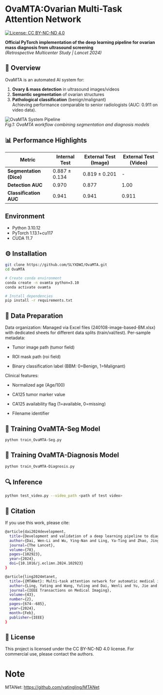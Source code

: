 # OvaMTA:Ovarian Multi-Task Attention Network
[![License: CC BY-NC-ND 4.0](https://img.shields.io/badge/License-CC_BY--NC--ND_4.0-lightgrey.svg)](https://creativecommons.org/licenses/by-nc-nd/4.0/)

**Official PyTorch implementation of the deep learning pipeline for ovarian mass diagnosis from ultrasound screening**  
*(Retrospective Multicenter Study | Lancet 2024)*

## 📖 Overview
OvaMTA is an automated AI system for:
1. **Ovary & mass detection** in ultrasound images/videos
2. **Semantic segmentation** of ovarian structures
3. **Pathological classification** (benign/malignant)  
Achieving performance comparable to senior radiologists (AUC: 0.911 on video data).

![OvaMTA System Pipeline](docs/pipeline.png)  
*Fig.1: OvaMTA workflow combining segmentation and diagnosis models*

## 📊 Performance Highlights
| Metric       | Internal Test | External Test (Image) | External Test (Video) |
|--------------|---------------|----------------------|----------------------|
| **Segmentation (Dice)** | 0.887 ± 0.134 | 0.819 ± 0.201 | - |
| **Detection AUC**       | 0.970 | 0.877 | 1.00 |
| **Classification AUC**  | 0.941 | 0.941 | 0.911 |

## Environment
* Python 3.10.12
* PyTorch 1.13.1+cu117
* CUDA 11.7

## ⚙️ Installation
```bash
git clone https://github.com/SLYXDWI/OvaMTA.git
cd OvaMTA

# Create conda environment
conda create -n ovamta python=3.10
conda activate ovamta

# Install dependencies
pip install -r requirements.txt
```

## 🏥 Data Preparation
Data organization: Managed via Excel files (240108-image-based-BM.xlsx) with dedicated sheets for different data splits (train/val/test). Per-sample metadata:

* Tumor image path (tumor field)

* ROI mask path (roi field)

* Binary classification label (BBM: 0=Benign, 1=Malignant)

Clinical features:

* Normalized age (Age/100)

* CA125 tumor marker value

* CA125 availability flag (1=available, 0=missing)

* Filename identifier

## 🧠 Training OvaMTA-Seg Model 
```bash
python train_OvaMTA-Seg.py
```

## 🧠 Training OvaMTA-Diagnosis Model 
```bash
python train_OvaMTA-Diagnosis.py
```

## 🔍 Inference
```bash
python test_video.py --video_path <path of test video>
```

## 📜 Citation
If you use this work, please cite:
```bash
@article{dai2024development,
  title={Development and validation of a deep learning pipeline to diagnose ovarian masses using ultrasound screening},
  author={Dai, Wen-Li and Wu, Ying-Nan and Ling, Ya-Ting and Zhao, Jing and Zhang, Shuang and Gu, Zhao-Wen and Gong, Li-Ping and Zhu, Man-Ning and Dong, Shuang and Xu, Song-Cheng and Wu, Lei and Sun, Li-Tao and Kong, De-Xing},
  journal={The Lancet},
  volume={78},
  pages={102923},
  year={2024},
  doi={10.1016/j.eclimn.2024.102923}
}
```
```bash
@article{ling2024mtanet,
  title={{MTANet}: Multi-task attention network for automatic medical image segmentation and classification},
  author={Ling, Yating and Wang, Yuling and Dai, Wenli and Yu, Jie and Liang, Ping and Kong, Dexing},
  journal={IEEE Transactions on Medical Imaging},
  volume={43},
  number={2},
  pages={674--685},
  year={2024},
  month={Feb},
  publisher={IEEE}
}  
```

## 📄 License
This project is licensed under the CC BY-NC-ND 4.0 license.
For commercial use, please contact the authors.

# Note
MTANet: https://github.com/yatingling/MTANet
